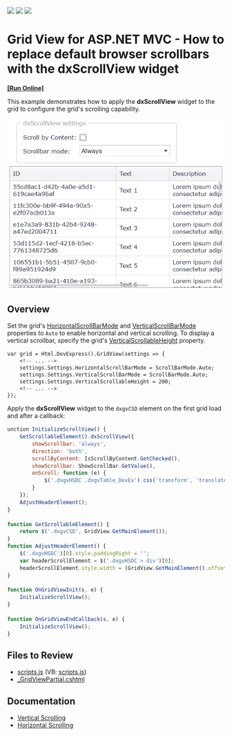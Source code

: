 <!-- default badges list -->
![](https://img.shields.io/endpoint?url=https://codecentral.devexpress.com/api/v1/VersionRange/128550923/15.2.4%2B)
[![](https://img.shields.io/badge/Open_in_DevExpress_Support_Center-FF7200?style=flat-square&logo=DevExpress&logoColor=white)](https://supportcenter.devexpress.com/ticket/details/T532374)
[![](https://img.shields.io/badge/📖_How_to_use_DevExpress_Examples-e9f6fc?style=flat-square)](https://docs.devexpress.com/GeneralInformation/403183)
<!-- default badges end -->
# Grid View for ASP.NET MVC - How to replace default browser scrollbars with the dxScrollView widget
<!-- run online -->
**[[Run Online]](https://codecentral.devexpress.com/128550923/)**
<!-- run online end -->

This example demonstrates how to apply the **dxScrollView** widget to the grid to configure the grid's scrolling capability.

![dxScrollWidget](dxScrollViewWidget.png)

## Overview

Set the grid's [HorizontalScrollBarMode](https://docs.devexpress.com/AspNet/DevExpress.Web.ASPxGridSettings.HorizontalScrollBarMode) and [VerticalScrollBarMode](https://docs.devexpress.com/AspNet/DevExpress.Web.ASPxGridSettings.VerticalScrollBarMode) properties to `Auto` to enable horizontal and vertical scrolling. To display a vertical scrollbar, specify the grid's [VerticalScrollableHeight](https://docs.devexpress.com/AspNet/DevExpress.Web.ASPxGridSettings.VerticalScrollableHeight) property.

```cshtml
var grid = Html.DevExpress().GridView(settings => {
    <!-- ... -->
    settings.Settings.HorizontalScrollBarMode = ScrollBarMode.Auto;
    settings.Settings.VerticalScrollBarMode = ScrollBarMode.Auto;
    settings.Settings.VerticalScrollableHeight = 200;
    <!-- ... -->
});
```

Apply the **dxScrollView** widget to the `dxgvCSD` element on the first grid load and after a callback:

```js
unction InitializeScrollView() {
    GetScrollableElement().dxScrollView({
        showScrollbar: 'always',
        direction: 'both',
        scrollByContent: IsScrollByContent.GetChecked(),
        showScrollbar: ShowScrollBar.GetValue(),
        onScroll: function (e) {
            $('.dxgvHSDC .dxgvTable_DevEx').css('transform', 'translateX(' + (-e.scrollOffset.left) + 'px)');
        }
    });
    AdjustHeaderElement();
}

function GetScrollableElement() {
    return $('.dxgvCSD', GridView.GetMainElement());
}
function AdjustHeaderElement() {
    $('.dxgvHSDC')[0].style.paddingRight = '';
    var headerScrollElement = $('.dxgvHSDC > div')[0];
    headerScrollElement.style.width = (GridView.GetMainElement().offsetWidth - 2) + 'px';
}

function OnGridViewInit(s, e) {
    InitializeScrollView();
}

function OnGridViewEndCallback(s, e) {
    InitializeScrollView();
}
```

## Files to Review

* [scripts.js](./CS/GridViewWithDxScrollView/Scripts/scripts.js) (VB: [scripts.js](./VB/GridViewWithDxScrollView/Scripts/scripts.js))
* [_GridViewPartial.cshtml](./CS/GridViewWithDxScrollView/Views/Home/_GridViewPartial.cshtml)

## Documentation

* [Vertical Scrolling](https://docs.devexpress.com/AspNetMvc/16903/components/grid-view/focus-and-navigation/paging-and-scrolling/vertical-scrolling)
* [Horizontal Scrolling](https://docs.devexpress.com/AspNetMvc/16905/components/grid-view/focus-and-navigation/paging-and-scrolling/horizontal-scrolling)
